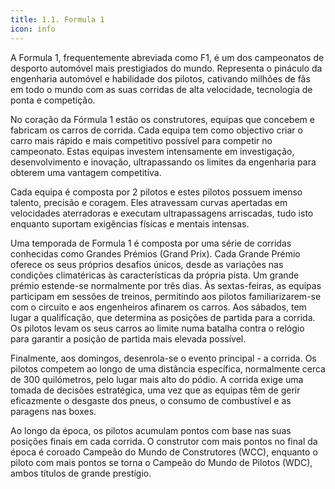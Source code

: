 ```yaml
---
title: 1.1. Formula 1
icon: info
---
```


A Formula 1, frequentemente abreviada como F1, é um dos campeonatos de desporto automóvel mais prestigiados do mundo. Representa o pináculo da engenharia automóvel e habilidade dos pilotos, cativando milhões de fãs em todo o mundo com as suas corridas de alta velocidade, tecnologia de ponta e competição.

No coração da Fórmula 1 estão os construtores, equipas que concebem e fabricam os carros de corrida. Cada equipa tem como objectivo criar o carro mais rápido e mais competitivo possível para competir no campeonato. Estas equipas investem intensamente em investigação, desenvolvimento e inovação, ultrapassando os limites da engenharia para obterem uma vantagem competitiva.

Cada equipa é composta por 2 pilotos e estes pilotos possuem imenso talento, precisão e coragem. Eles atravessam curvas apertadas em velocidades aterradoras e executam ultrapassagens arriscadas, tudo isto enquanto suportam exigências físicas e mentais intensas.

Uma temporada de Formula 1 é composta por uma série de corridas conhecidas como Grandes Prémios (Grand Prix). Cada Grande Prémio oferece os seus próprios desafios únicos, desde as variações nas condições climatéricas às características da própria pista.
Um grande prémio estende-se normalmente por três dias. Às sextas-feiras, as equipas participam em sessões de treinos, permitindo aos pilotos familiarizarem-se com o circuito e aos engenheiros afinarem os carros. Aos sábados, tem lugar a qualificação, que determina as posições de partida para a corrida. Os pilotos levam os seus carros ao limite numa batalha contra o relógio para garantir a posição de partida mais elevada possível.

Finalmente, aos domingos, desenrola-se o evento principal - a corrida. Os pilotos competem ao longo de uma distância específica, normalmente cerca de 300 quilómetros, pelo lugar mais alto do pódio. A corrida exige uma tomada de decisões estratégica, uma vez que as equipas têm de gerir eficazmente o desgaste dos pneus, o consumo de combustível e as paragens nas boxes.

Ao longo da época, os pilotos acumulam pontos com base nas suas posições finais em cada corrida. O construtor com mais pontos no final da época é coroado Campeão do Mundo de Construtores (WCC), enquanto o piloto com mais pontos se torna o Campeão do Mundo de Pilotos (WDC), ambos títulos de grande prestígio.

